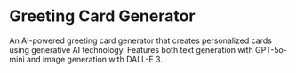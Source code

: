 # Greeting Card Generator
An AI-powered greeting card generator that creates personalized cards using generative AI technology. Features both text generation with GPT-5o-mini and image generation with DALL-E 3.
